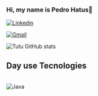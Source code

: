 ### Hi, my name is Pedro Hatus🌊
[![Linkedin](https://img.shields.io/badge/LinkedIn-0077B5?style=for-the-badge&logo=linkedin&logoColor=white)](https://www.linkedin.com/in/pedro-hatus-b04b7b1a0/)

[![Gmail](https://img.shields.io/badge/Gmail-D14836?style=for-the-badge&logo=gmail&logoColor=white)](phb.briano@gmail.com)

![Tutu GitHub stats](https://github-readme-stats.vercel.app/api?username=Hratus&show_icons=true&theme=radical)

## Day use Tecnologies

<div style="display: inline_block"><br/>
  <img alt="Java" align="center" scr="https://img.shields.io/badge/Java-ED8B00?style=for-the-badge&logo=openjdk&logoColor=white"/>
</div>
